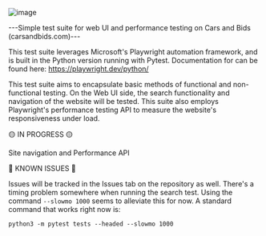 ![image](https://github.com/MCreasey3/Cars-and-Bids-Testing/assets/24724351/c2cdc3f8-b3ba-4711-a30b-b5dc5a399326)


---Simple test suite for web UI and performance testing on Cars and Bids (carsandbids.com)--- 

This test suite leverages Microsoft's Playwright automation framework, and is built in the Python version running with Pytest. Documentation for can be found here: https://playwright.dev/python/

This test suite aims to encapsulate basic methods of functional and non-functional testing. On the Web UI side, the search functionality and navigation of the website will be tested. This suite also employs Playwright's performance testing API to measure the website's responsiveness under load. 

🟡 IN PROGRESS 🟡

Site navigation and Performance API 

🔴 KNOWN ISSUES 🔴

Issues will be tracked in the Issues tab on the repository as well.
There's a timing problem somewhere when running the search test. Using the command `--slowmo 1000` seems to alleviate this for now. A standard command that works right now is: 

`python3 -m pytest tests --headed --slowmo 1000`


